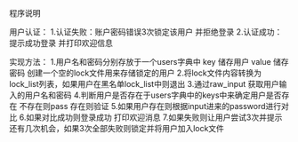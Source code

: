 程序说明

用户认证：
1.认证失败：账户密码错误3次锁定该用户 并拒绝登录
2.认证成功：提示成功登录 并打印欢迎信息

实现方法：
1.用户名和密码分别存放于一个users字典中 key 储存用户 value 储存密码 创建一个空的lock文件用来存储锁定的用户
2.将lock文件内容转换为lock_list列表，如果用户在黑名单lock_list中则退出
3.通过raw_input 获取用户输入的用户名和密码
4.判断用户是否存在于users字典中的keys中来确定用户是否存在 不存在则pass 存在则验证
5.如果用户存在则根据input进来的password进行对比
6.如果对比成功则登录成功 打印欢迎消息
7.如果失败则让用户尝试3次并提示还有几次机会，如果3次全部失败则锁定并将用户加入lock文件
